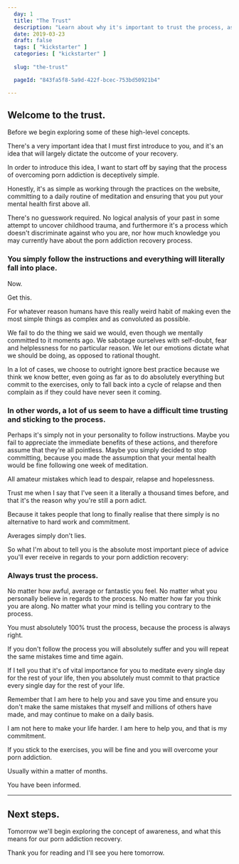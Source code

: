 ```yaml
---
  day: 1
  title: "The Trust"
  description: "Learn about why it's important to trust the process, as well as the consequences if you don't."
  date: 2019-03-23
  draft: false
  tags: [ "kickstarter" ]
  categories: [ "kickstarter" ]
  
  slug: "the-trust"

  pageId: "843fa5f8-5a9d-422f-bcec-753bd50921b4"

---
```



## Welcome to the trust.

Before we begin exploring some of these high-level concepts.

There's a very important idea that I must first introduce to you, and it's an idea that will largely dictate the outcome of your  recovery.

In order to introduce this idea, I want to start off by saying that the process of overcoming porn addiction is deceptively simple.

Honestly, it's as simple as working through the practices on the website, committing to a daily routine of meditation and ensuring that you put your mental health first above all.

There's no guesswork required. No logical analysis of your past in some attempt to uncover childhood trauma, and furthermore it's a process which doesn't discriminate against who you are, nor how much knowledge you may currently have about the porn addiction recovery process.


### You simply follow the instructions and everything will literally fall into place.


Now.

Get this.

For whatever reason humans have this really weird habit of making even the most simple things as complex and as convoluted as possible.

We fail to do the thing we said we would, even though we mentally committed to it moments ago. We sabotage ourselves with self-doubt, fear and helplessness for no particular reason. We let our emotions dictate what we should be doing, as opposed to rational thought.

In a lot of cases, we choose to outright ignore best practice because we think we know better, even going as far as to do absolutely everything but commit to the exercises, only to fall back into a cycle of relapse and then complain as if they could have never seen it coming.


### In other words, a lot of us seem to have a difficult time trusting and sticking to the process.


Perhaps it's simply not in your personality to follow instructions. Maybe you fail to appreciate the immediate benefits of these actions, and therefore assume that they're all pointless. Maybe you simply decided to stop committing, because you made the assumption that your mental health would be fine following one week of meditation.

All amateur mistakes which lead to despair, relapse and hopelessness.

Trust me when I say that I've seen it a literally a thousand times before, and that it's the reason why you're still a porn adict.

Because it takes people that long to finally realise that there simply is no alternative to hard work and commitment.

Averages simply don't lies.

So what I'm about to tell you is the absolute most important piece of advice you'll ever receive in regards to your porn addiction recovery:


### Always trust the process.


No matter how awful, average or fantastic you feel. No matter what you personally believe in regards to the process. No matter how far you think you are along. No matter what your mind is telling you contrary to the process.

You must absolutely 100% trust the process, because the process is always right.

If you don't follow the process you will absolutely suffer and you will repeat the same mistakes time and time again.

If I tell you that it's of vital importance for you to meditate every single day for the rest of your life, then you absolutely must commit to that practice every single day for the rest of your life.

Remember that I am here to help you and save you time and ensure you don't make the same mistakes that myself and millions of others have made, and may continue to make on a daily basis.

I am not here to make your life harder. I am here to help you, and that is my commitment.

If you stick to the exercises, you will be fine and you will overcome your porn addiction.

Usually within a matter of months.

You have been informed.


---


## Next steps.

Tomorrow we'll begin exploring the concept of awareness, and what this means for our porn addiction recovery.

Thank you for reading and I'll see you here tomorrow.
